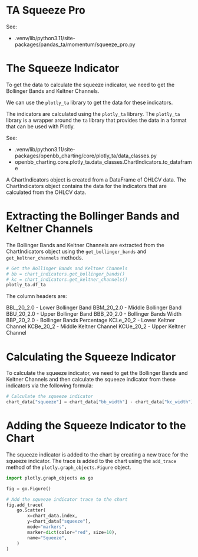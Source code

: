 # TA Squeeze Pro

See:

- .venv/lib/python3.11/site-packages/pandas_ta/momentum/squeeze_pro.py

# The Squeeze Indicator

To get the data to calculate the squeeze indicator, we need to get the Bollinger Bands and Keltner Channels.

We can use the `plotly_ta` library to get the data for these indicators.

The indicators are calculated using the `plotly_ta` library. The `plotly_ta` library is a wrapper around the `ta`
library that provides the data in a format that can be used with Plotly.

See:

- .venv/lib/python3.11/site-packages/openbb_charting/core/plotly_ta/data_classes.py
- openbb_charting.core.plotly_ta.data_classes.ChartIndicators.to_dataframe

A ChartIndicators object is created from a DataFrame of OHLCV data. The ChartIndicators object contains the data for the
indicators that are calculated from the OHLCV data.

# Extracting the Bollinger Bands and Keltner Channels

The Bollinger Bands and Keltner Channels are extracted from the ChartIndicators object using the `get_bollinger_bands`
and `get_keltner_channels` methods.

```python
# Get the Bollinger Bands and Keltner Channels
# bb = chart_indicators.get_bollinger_bands()
# kc = chart_indicators.get_keltner_channels()
plotly_ta.df_ta
```

The column headers are:

BBL_20_2.0 - Lower Bollinger Band BBM_20_2.0 - Middle Bollinger Band BBU_20_2.0 - Upper Bollinger Band BBB_20_2.0 -
Bollinger Bands Width BBP_20_2.0 - Bollinger Bands Percentage KCLe_20_2 - Lower Keltner Channel KCBe_20_2 - Middle
Keltner Channel KCUe_20_2 - Upper Keltner Channel

# Calculating the Squeeze Indicator

To calculate the squeeze indicator, we need to get the Bollinger Bands and Keltner Channels and then calculate the
squeeze indicator from these indicators via the following formula:

```python
# Calculate the squeeze indicator
chart_data["squeeze"] = chart_data["bb_width"] - chart_data["kc_width"]
```

# Adding the Squeeze Indicator to the Chart

The squeeze indicator is added to the chart by creating a new trace for the squeeze indicator. The trace is added to the
chart using the `add_trace` method of the `plotly.graph_objects.Figure` object.

```python
import plotly.graph_objects as go

fig = go.Figure()

# Add the squeeze indicator trace to the chart
fig.add_trace(
    go.Scatter(
        x=chart_data.index,
        y=chart_data["squeeze"],
        mode="markers",
        marker=dict(color="red", size=10),
        name="Squeeze",
    )
)
```
